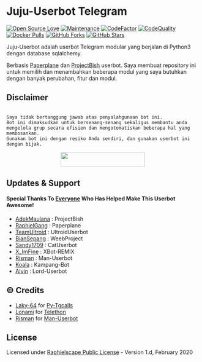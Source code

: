 # Juju-Userbot Telegram

[![Open Source Love](https://badges.frapsoft.com/os/v2/open-source.png?v=103)](https://github.com/mrismanaziz/Man-Userbot)
[![Maintenance](https://img.shields.io/badge/Maintained%3F-Yes-green)](https://GitHub.com/mrismanaziz/Man-Userbot/graphs/commit-activity)
[![CodeFactor](https://www.codefactor.io/repository/github/mrismanaziz/Man-Userbot/badge)](https://www.codefactor.io/repository/github/mrismanaziz/Man-Userbot)
[![CodeQuality](https://img.shields.io/codacy/grade/a723cb464d5a4d25be3152b5d71de82d?color=blue&logo=codacy)](https://app.codacy.com/gh/mrismanaziz/Man-Userbot/dashboard)
[![Docker Pulls](https://img.shields.io/docker/pulls/mrismanaziz/man-userbot)](https://hub.docker.com/r/mrismanaziz/man-userbot/tags)
[![GitHub Forks](https://img.shields.io/github/forks/mrismanaziz/Man-Userbot?&logo=github)](https://github.com/mrismanaziz/Man-Userbot/fork)
[![GitHub Stars](https://img.shields.io/github/stars/mrismanaziz/Man-Userbot?&logo=github)](https://github.com/mrismanaziz/Man-Userbot/stargazers)

Juju-Userbot adalah userbot Telegram modular yang berjalan di Python3 dengan database sqlalchemy.

Berbasis [Paperplane](https://github.com/RaphielGang/Telegram-UserBot) dan [ProjectBish](https://github.com/adekmaulana/ProjectBish) userbot.
Saya membuat repository ini untuk memilih dan menambahkan beberapa modul yang saya butuhkan dengan banyak perubahan, fitur dan modul.

## Disclaimer

```

Saya tidak bertanggung jawab atas penyalahgunaan bot ini.
Bot ini dimaksudkan untuk bersenang-senang sekaligus membantu anda
mengelola grup secara efisien dan mengotomatiskan beberapa hal yang membosankan.
Gunakan bot ini dengan resiko Anda sendiri, dan gunakan userbot ini dengan bijak.

```



<p align="center"><a href="https://heroku.com/deploy?template=https://github.com/xnjuju/Juju-Userbot"><img src="https://img.shields.io/badge/Deploy%20To%20Heroku-purple?style=for-the-badge&logo=heroku" width="220" height="38.45"/></a></p>

## Updates & Support



#### Special Thanks To [Everyone](https://github.com/mrismanaziz/Man-Userbot/graphs/contributors) Who Has Helped Make This Userbot Awesome!

-  [AdekMaulana](https://github.com/adekmaulana) : ProjectBish
-  [RaphielGang](https://github.com/RaphielGang) : Paperplane
-  [TeamUltroid](https://github.com/TeamUltroid/Ultroid) :  UltroidUserbot
-  [BianSepang](https://github.com/BianSepang/WeebProject) : WeebProject
-  [Sandy1709](https://github.com/sandy1709/catuserbot) : CatUserbot
-  [X_ImFine](https://github.com/ximfine) :  XBot-REMIX
-  [Risman](https://github.com/mrismanaziz/Man-Userbot) :  Man-Userbot
-  [Koala](https://github.com/ManusiaRakitan/Kampang-Bot) : Kampang-Bot
-  [Alvin](https://github.com/Zora24/Lord-Userbot) : Lord-Userbot
## © Credits
-  [Laky-64](https://github.com/Laky-64) for [Py-Tgcalls](https://github.com/pytgcalls/pytgcalls)
-  [Lonami](https://github.com/LonamiWebs/) for [Telethon](https://github.com/LonamiWebs/Telethon)
-  [Risman](https://github.com/mrismanaziz) for [Man-Userbot](https://github.com/mrismanaziz/Man-Userbot)
## License
Licensed under [Raphielscape Public License](https://github.com/mrismanaziz/Man-Userbot/blob/Man-Userbot/LICENSE) - Version 1.d, February 2020
